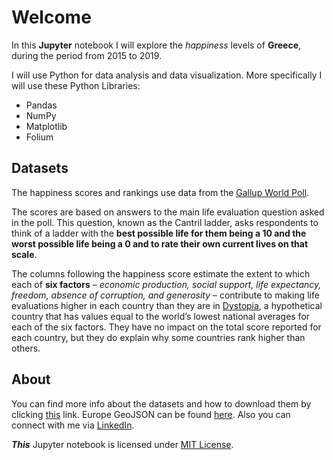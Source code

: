 ﻿# Welcome

In this **Jupyter** notebook I will explore the *happiness* levels of **Greece**, during the period from 2015 to 2019.

I will use Python for data analysis and data visualization. More specifically I will use these Python Libraries:

- Pandas
- NumPy
- Matplotlib
- Folium

## Datasets

The happiness scores and rankings use data from the [Gallup World Poll](https://www.gallup.com/analytics/247355/gallup-world-happiness-report.aspx).

The scores are based on answers to the main life evaluation question asked in the poll. This question, known as the Cantril ladder, asks respondents to think of a ladder with the **best possible life for them being a 10 and the worst possible life being a 0 and to rate their own current lives on that scale**.

The columns following the happiness score estimate the extent to which each of **six factors** – *economic production, social support, life expectancy, freedom, absence of corruption, and generosity* – contribute to making life evaluations higher in each country than they are in [Dystopia](https://en.wikipedia.org/wiki/Dystopia), a hypothetical country that has values equal to the world’s lowest national averages for each of the six factors. They have no impact on the total score reported for each country, but they do explain why some countries rank higher than others.

## About

You can find more info about the datasets and how to download them by clicking [this](https://www.kaggle.com/unsdsn/world-happiness) link. Europe GeoJSON can be found [here](https://github.com/leakyMirror/map-of-europe/blob/master/GeoJSON/europe.geojson).
Also you can connect with me via [LinkedIn](https://gr.linkedin.com/in/efstathios-kaloutsidis).

***This***  Jupyter notebook is licensed under [MIT License](LICENSE.md).
